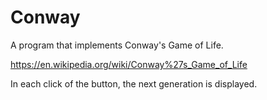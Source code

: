 # Conway
A program that implements Conway's Game of Life.

https://en.wikipedia.org/wiki/Conway%27s_Game_of_Life

In each click of the button, the next generation is displayed.
